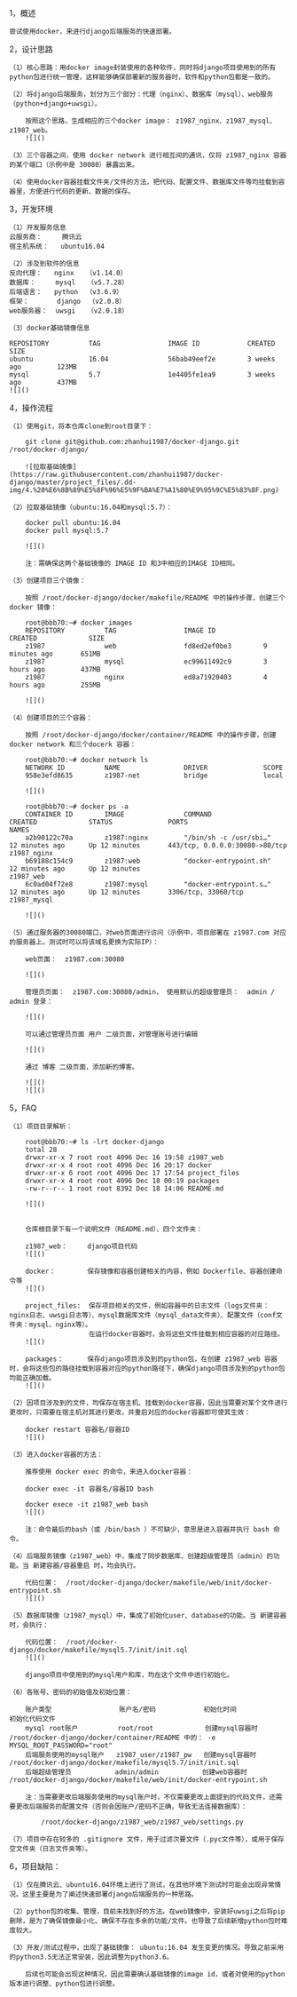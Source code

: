 1，概述

    尝试使用docker，来进行django后端服务的快速部署。


2，设计思路

    （1）核心思路：用docker image封装使用的各种软件，同时将django项目使用到的所有python包进行统一管理，这样能够确保部署新的服务器时，软件和python包都是一致的。

    （2）将django后端服务，划分为三个部分：代理（nginx）、数据库（mysql）、web服务（python+django+uwsgi）。

        按照这个思路，生成相应的三个docker image： z1987_nginx、z1987_mysql、z1987_web。
        ![]()

    （3）三个容器之间，使用 docker network 进行相互间的通讯，仅将 z1987_nginx 容器的某个端口（示例中是 30080）暴露出来。

    （4）使用docker容器挂载文件夹/文件的方法，把代码、配置文件、数据库文件等均挂载到容器里，方便进行代码的更新、数据的保存。


3，开发环境

    （1）开发服务信息
    云服务商：     腾讯云
    宿主机系统：   ubuntu16.04

    （2）涉及到软件的信息
    反向代理：   nginx   （v1.14.0）
    数据库：     mysql   （v5.7.28）
    后端语言：   python  （v3.6.9）
    框架：       django  （v2.0.8）
    web服务器：  uwsgi   （v2.0.18）

    （3）docker基础镜像信息

    REPOSITORY          TAG                 IMAGE ID            CREATED             SIZE
    ubuntu              16.04               56bab49eef2e        3 weeks ago         123MB
    mysql               5.7                 1e4405fe1ea9        3 weeks ago         437MB
    ![]()

4，操作流程

    （1）使用git，将本仓库clone到root目录下：

        git clone git@github.com:zhanhui1987/docker-django.git /root/docker-django/

        ![拉取基础镜像](https://raw.githubusercontent.com/zhanhui1987/docker-django/master/project_files/.dd-img/4.%20%E6%8B%89%E5%8F%96%E5%9F%BA%E7%A1%80%E9%95%9C%E5%83%8F.png)

    （2）拉取基础镜像（ubuntu:16.04和mysql:5.7）：

        docker pull ubuntu:16.04
        docker pull mysql:5.7

        ![]()

        注：需确保这两个基础镜像的 IMAGE ID 和3中相应的IMAGE ID相同。

    （3）创建项目三个镜像：

        按照 /root/docker-django/docker/makefile/README 中的操作步骤，创建三个docker 镜像：

        root@bbb70:~# docker images
        REPOSITORY          TAG                 IMAGE ID            CREATED             SIZE
        z1987               web                 fd8ed2ef0be3        9 minutes ago       651MB
        z1987               mysql               ec99611492c9        3 hours ago         437MB
        z1987               nginx               ed8a71920403        4 hours ago         255MB

        ![]()

    （4）创建项目的三个容器：

        按照 /root/docker-django/docker/container/README 中的操作步骤，创建 docker network 和三个docerk 容器：

        root@bbb70:~# docker network ls
        NETWORK ID          NAME                DRIVER              SCOPE
        958e3efd8635        z1987-net           bridge              local

        ![]()

        root@bbb70:~# docker ps -a
        CONTAINER ID        IMAGE               COMMAND                  CREATED             STATUS              PORTS                              NAMES
        a2b90122c70a        z1987:nginx         "/bin/sh -c /usr/sbi…"   12 minutes ago      Up 12 minutes       443/tcp, 0.0.0.0:30080->80/tcp     z1987_nginx
        b69188c154c9        z1987:web           "docker-entrypoint.sh"   12 minutes ago      Up 12 minutes                                          z1987_web
        6c0ad04f72e8        z1987:mysql         "docker-entrypoint.s…"   12 minutes ago      Up 12 minutes       3306/tcp, 33060/tcp                z1987_mysql

        ![]()

    （5）通过服务器的30080端口，对web页面进行访问（示例中，项目部署在 z1987.com 对应的服务器上。测试时可以将该域名更换为实际IP）：

        web页面：  z1987.com:30080

        ![]()

        管理员页面：  z1987.com:30080/admin， 使用默认的超级管理员：  admin / admin 登录：

        ![]()

        可以通过管理员页面 用户 二级页面，对管理账号进行编辑

        ![]()

        通过 博客 二级页面，添加新的博客。

        ![]()
        ![]()

5，FAQ

    （1）项目目录解析：

        root@bbb70:~# ls -lrt docker-django
        total 28
        drwxr-xr-x 7 root root 4096 Dec 16 19:58 z1987_web
        drwxr-xr-x 4 root root 4096 Dec 16 20:17 docker
        drwxr-xr-x 6 root root 4096 Dec 17 17:54 project_files
        drwxr-xr-x 4 root root 4096 Dec 18 00:19 packages
        -rw-r--r-- 1 root root 8392 Dec 18 14:06 README.md

        ![]()


        仓库根目录下有一个说明文件（README.md）、四个文件夹：

        z1987_web：     django项目代码
        ![]()

        docker：        保存镜像和容器创建相关的内容，例如 Dockerfile、容器创建命令等
        ![]()

        project_files:  保存项目相关的文件，例如容器中的日志文件（logs文件夹：nginx日志、uwsgi日志等）、mysql数据库文件（mysql_data文件夹）、配置文件（conf文件夹：mysql、nginx等）。
                        在运行docker容器时，会将这些文件挂载到相应容器的对应路径。
        ![]()

        packages：      保存django项目涉及到的python包，在创建 z1987_web 容器时，会将这些包的路径挂载到容器对应的python路径下，确保django项目涉及到的python包均能正确加载。
        ![]()

    （2）因项目涉及到的文件，均保存在宿主机、挂载到docker容器，因此当需要对某个文件进行更改时，只需要在宿主机对其进行更改，并重启对应的docker容器即可使其生效：

        docker restart 容器名/容器ID
        ![]()

    （3）进入docker容器的方法：

        推荐使用 docker exec 的命令，来进入docker容器：

        docker exec -it 容器名/容器ID bash

        docker exece -it z1987_web bash
        ![]()

        注：命令最后的bash（或 /bin/bash ）不可缺少，意思是进入容器并执行 bash 命令。

    （4）后端服务镜像（z1987_web）中，集成了同步数据库、创建超级管理员（admin）的功能。当 新建容器/容器重启 时，均会执行。

        代码位置：  /root/docker-django/docker/makefile/web/init/docker-entrypoint.sh
        ![]()

    （5）数据库镜像（z1987_mysql）中，集成了初始化user、database的功能。当 新建容器 时，会执行：

        代码位置：  /root/docker-django/docker/makefile/mysql5.7/init/init.sql
        ![]()

        django项目中使用到的mysql用户和库，均在这个文件中进行初始化。

    （6）各账号、密码的初始值及初始位置：

        账户类型                 账户名/密码            初始化时间            初始化代码文件
        mysql root账户          root/root             创建mysql容器时       /root/docker-django/docker/container/README 中的： -e MYSQL_ROOT_PASSWORD="root"
        后端服务使用的mysql账户   z1987_user/z1987_pw   创建mysql容器时       /root/docker-django/docker/makefile/mysql5.7/init/init.sql
        后端超级管理员           admin/admin           创建web容器时          /root/docker-django/docker/makefile/web/init/docker-entrypoint.sh

        注：当需要更改后端服务使用的mysql账户时，不仅需要更改上面提到的代码文件，还需要更改后端服务的配置文件（否则会因账户/密码不正确，导致无法连接数据库）：

            /root/docker-django/z1987_web/z1987_web/settings.py

    （7）项目中存在较多的 .gitignore 文件，用于过滤次要文件（.pyc文件等），或用于保存空文件夹（日志文件夹等）。


6，项目缺陷：

    （1）仅在腾讯云、ubuntu16.04环境上进行了测试，在其他环境下测试时可能会出现异常情况。这里主要是为了阐述快速部署django后端服务的一种思路。

    （2）python包的收集、管理，目前未找到好的方法。在web镜像中，安装好uwsgi之后将pip删除，是为了确保镜像最小化、确保不存在多余的功能/文件。也导致了后续新增python包时难度较大。

    （3）开发/测试过程中，出现了基础镜像： ubuntu:16.04 发生变更的情况。导致之前采用的python3.5无法正常安装，因此调整为python3.6。

        后续也可能会出现这种情况，因此需要确认基础镜像的image id，或者对使用的python版本进行调整、python包进行调整。
